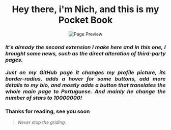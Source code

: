 <h1 align="center"> Hey there, i'm Nich, and this is my Pocket Book</h1>
 
<p align="center">
  <img src="https://github.com/italicnich/pocket-book/blob/main/readmeimg/screenshot.png" alt="Page Preview">
</p>

<h3 align="justify"> <i>It's already the second extension I make here and in this one, I brought some news, such as the direct alteration of third-party pages. <br> <br> Just on my GitHub page it changes my profile picture, its border-radius, adds a hover for some buttons, add more details to my bio, and mostly adds a button that translates the whole main page to Portuguese. And mainly he change the number of stars to 10000000!</i> </h3>
 
<h3 align="justify">
Thanks for reading, see you soon
</h3>

> *Never stop the griding.*
 

 
